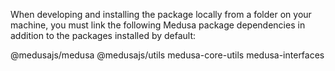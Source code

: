 When developing and installing the package locally from a folder on your machine, you must link the following Medusa package dependencies in addition to the packages installed by default:

@medusajs/medusa
@medusajs/utils
medusa-core-utils
medusa-interfaces